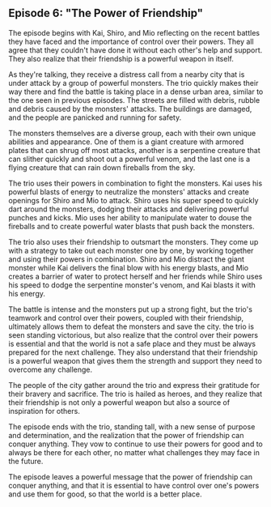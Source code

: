 ## Episode 6: "The Power of Friendship"
The episode begins with Kai, Shiro, and Mio reflecting on the recent battles they have faced and the importance of control over their powers. They all agree that they couldn't have done it without each other's help and support. They also realize that their friendship is a powerful weapon in itself.

As they're talking, they receive a distress call from a nearby city that is under attack by a group of powerful monsters. The trio quickly makes their way there and find the battle is taking place in a dense urban area, similar to the one seen in previous episodes. The streets are filled with debris, rubble and debris caused by the monsters' attacks. The buildings are damaged, and the people are panicked and running for safety.

The monsters themselves are a diverse group, each with their own unique abilities and appearance. One of them is a giant creature with armored plates that can shrug off most attacks, another is a serpentine creature that can slither quickly and shoot out a powerful venom, and the last one is a flying creature that can rain down fireballs from the sky.

The trio uses their powers in combination to fight the monsters. Kai uses his powerful blasts of energy to neutralize the monsters' attacks and create openings for Shiro and Mio to attack. Shiro uses his super speed to quickly dart around the monsters, dodging their attacks and delivering powerful punches and kicks. Mio uses her ability to manipulate water to douse the fireballs and to create powerful water blasts that push back the monsters.

The trio also uses their friendship to outsmart the monsters. They come up with a strategy to take out each monster one by one, by working together and using their powers in combination. Shiro and Mio distract the giant monster while Kai delivers the final blow with his energy blasts, and Mio creates a barrier of water to protect herself and her friends while Shiro uses his speed to dodge the serpentine monster's venom, and Kai blasts it with his energy.

The battle is intense and the monsters put up a strong fight, but the trio's teamwork and control over their powers, coupled with their friendship, ultimately allows them to defeat the monsters and save the city. the trio is seen standing victorious, but also realize that the control over their powers is essential and that the world is not a safe place and they must be always prepared for the next challenge. They also understand that their friendship is a powerful weapon that gives them the strength and support they need to overcome any challenge.

The people of the city gather around the trio and express their gratitude for their bravery and sacrifice. The trio is hailed as heroes, and they realize that their friendship is not only a powerful weapon but also a source of inspiration for others.

The episode ends with the trio, standing tall, with a new sense of purpose and determination, and the realization that the power of friendship can conquer anything. They vow to continue to use their powers for good and to always be there for each other, no matter what challenges they may face in the future.

The episode leaves a powerful message that the power of friendship can conquer anything, and that it is essential to have control over one's powers and use them for good, so that the world is a better place.